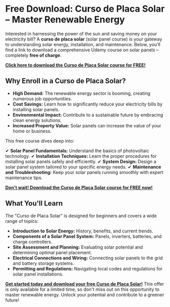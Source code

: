 # Free Download: Curso de Placa Solar – Master Renewable Energy

Interested in harnessing the power of the sun and saving money on your electricity bill? A **curso de placa solar** (solar panel course) is your gateway to understanding solar energy, installation, and maintenance. Below, you’ll find a link to download a comprehensive Udemy course on solar panels – completely **free of charge**.

[**Click here to download the Curso de Placa Solar course for FREE!**](https://udemywork.com/curso-de-placa-solar)

## Why Enroll in a Curso de Placa Solar?

*   **High Demand:** The renewable energy sector is booming, creating numerous job opportunities.
*   **Cost Savings:** Learn how to significantly reduce your electricity bills by installing solar panels.
*   **Environmental Impact:** Contribute to a sustainable future by embracing clean energy solutions.
*   **Increased Property Value:** Solar panels can increase the value of your home or business.

This free course dives deep into:

✔ **Solar Panel Fundamentals:** Understand the basics of photovoltaic technology.
✔ **Installation Techniques:** Learn the proper procedures for installing solar panels safely and efficiently.
✔ **System Design:** Design a solar panel system tailored to your specific energy needs.
✔ **Maintenance and Troubleshooting:** Keep your solar panels running smoothly with expert maintenance tips.

[**Don't wait! Download the Curso de Placa Solar course for FREE now!**](https://udemywork.com/curso-de-placa-solar)

## What You'll Learn

The "Curso de Placa Solar" is designed for beginners and covers a wide range of topics:

*   **Introduction to Solar Energy:** History, benefits, and current trends.
*   **Components of a Solar Panel System:** Panels, inverters, batteries, and charge controllers.
*   **Site Assessment and Planning:** Evaluating solar potential and determining optimal panel placement.
*   **Electrical Connections and Wiring:** Connecting solar panels to the grid and battery storage systems.
*   **Permitting and Regulations:** Navigating local codes and regulations for solar panel installations.

[**Get started today and download your free Curso de Placa Solar!**](https://udemywork.com/curso-de-placa-solar) This offer is only available for a limited time, so don't miss out on this opportunity to master renewable energy. Unlock your potential and contribute to a greener future!
